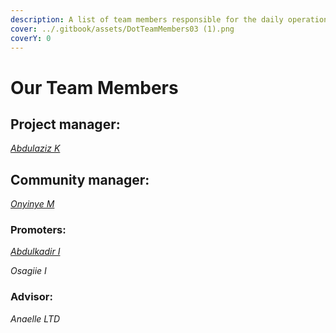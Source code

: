 ```yaml
---
description: A list of team members responsible for the daily operations of Dot.alert().
cover: ../.gitbook/assets/DotTeamMembers03 (1).png
coverY: 0
---
```


# Our Team Members

## Project manager:

[_Abdulaziz K_](https://twitter.com/akdatti94)



## Community manager:

[_Onyinye M_](https://twitter.com/ynnx\_\_\_)



### Promoters:

[_Abdulkadir I_](https://twitter.com/Gambo00004)

_Osagiie I_



### Advisor:

_Anaelle LTD_

